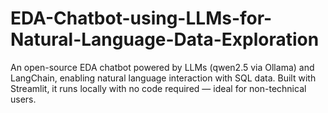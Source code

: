 # EDA-Chatbot-using-LLMs-for-Natural-Language-Data-Exploration
An open-source EDA chatbot powered by LLMs (qwen2.5 via Ollama) and LangChain, enabling natural language interaction with SQL data. Built with Streamlit, it runs locally with no code required — ideal for non-technical users.
